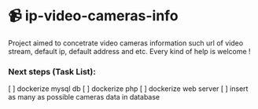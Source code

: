 # :video_camera: ip-video-cameras-info
Project aimed to concetrate video cameras information such url of video stream, default ip, default address and etc. Every kind of help is welcome !


### Next steps (Task List):
 [ ] dockerize mysql db
 [ ] dockerize php
 [ ] dockerize web server
 [ ] insert as many as possible cameras data in database